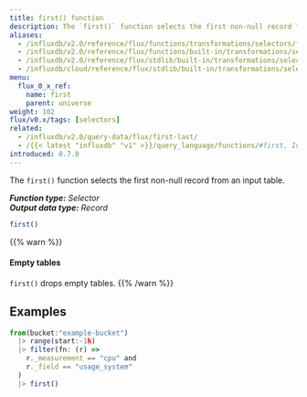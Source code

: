 ```yaml
---
title: first() function
description: The `first()` function selects the first non-null record from an input table.
aliases:
  - /influxdb/v2.0/reference/flux/functions/transformations/selectors/first
  - /influxdb/v2.0/reference/flux/functions/built-in/transformations/selectors/first/
  - /influxdb/v2.0/reference/flux/stdlib/built-in/transformations/selectors/first/
  - /influxdb/cloud/reference/flux/stdlib/built-in/transformations/selectors/first/
menu:
  flux_0_x_ref:
    name: first
    parent: universe
weight: 102
flux/v0.x/tags: [selectors]
related:
  - /influxdb/v2.0/query-data/flux/first-last/
  - /{{< latest "influxdb" "v1" >}}/query_language/functions/#first, InfluxQL – FIRST()
introduced: 0.7.0
---
```


The `first()` function selects the first non-null record from an input table.

_**Function type:** Selector_  
_**Output data type:** Record_

```js
first()
```

{{% warn %}}
#### Empty tables
`first()` drops empty tables.
{{% /warn %}}

## Examples
```js
from(bucket:"example-bucket")
  |> range(start:-1h)
  |> filter(fn: (r) =>
    r._measurement == "cpu" and
    r._field == "usage_system"
  )
  |> first()
```
